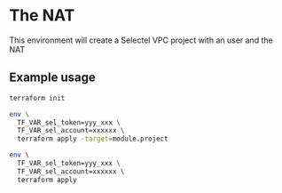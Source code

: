 # The NAT

This environment will create a Selectel VPC project with an user and the NAT

## Example usage

```sh
terraform init

env \
  TF_VAR_sel_token=yyy_xxx \
  TF_VAR_sel_account=xxxxxx \
  terraform apply -target=module.project

env \
  TF_VAR_sel_token=yyy_xxx \
  TF_VAR_sel_account=xxxxxx \
  terraform apply
```
